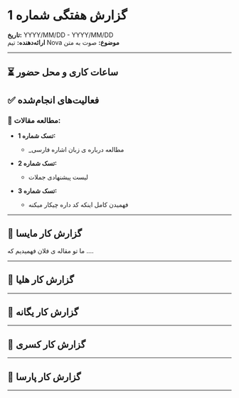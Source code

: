 # گزارش هفتگی شماره 1

**تاریخ:** YYYY/MM/DD - YYYY/MM/DD  
**ارائه‌دهنده:** تیم Nova
**موضوع:** صوت به متن

---

## ⏳ ساعات کاری و محل حضور


## ✅ فعالیت‌های انجام‌شده

### 📖 مطالعه مقالات:

- **تسک شماره 1:**
  - _مطالعه درباره ی زبان اشاره فارسی

- **تسک شماره 2:**
  - لیست پیشنهادی جملات
 
- **تسک شماره 3:**
  - فهمیدن کامل اینکه کد داره چیکار میکنه
---

## 📌 گزارش کار مایسا 

ما تو مقاله ی فلان فهمیدیم که ....

---

## 📌 گزارش کار هلیا 

---


## 📌 گزارش کار یگانه 

---


## 📌 گزارش کار کسری 

---


## 📌 گزارش کار پارسا 

---


